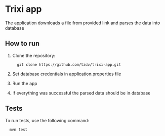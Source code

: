 # Trixi app

The application downloads a file from provided link and parses the data into database

## How to run
1. Clone the repository:

         git clone https://github.com/tzdv/trixi-app.git

2. Set database credentials in application.properties file
3. Run the app
4. If everything was successful the parsed data should be in database

## Tests
To run tests, use the following command:
      
      mvn test